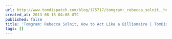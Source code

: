 ```yaml
---
url: http://www.tomdispatch.com/blog/175717/tomgram:_rebecca_solnit,_how_to_act_like_a_billionaire/
created_at: 2013-08-18 04:08 UTC
published: false
title: 'Tomgram: Rebecca Solnit, How to Act Like a Billionaire | TomDispatch'
tags: []
---
```




